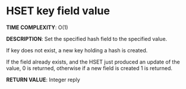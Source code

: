 # HSET key field value #

**TIME COMPLEXITY**:
O(1)

**DESCRIPTION**:
Set the specified hash field to the specified value.

If key does not exist, a new key holding a hash is created.

If the field already exists, and the HSET just produced an update of the value,
0 is returned, otherwise if a new field is created 1 is returned.

**RETURN VALUE**:
Integer reply
